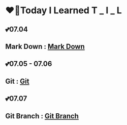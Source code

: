 # ❤️‍🔥Today I Learned	T  _  I  _  L

 

## 💕07.04

## Mark Down : [Mark Down](markDown/markDown_summary.md)	

## 💕07.05 - 07.06 

## Git : [Git](git/Git_summary.md)

## 💕07.07

## Git Branch : [Git Branch](git/Git_branch.md)

